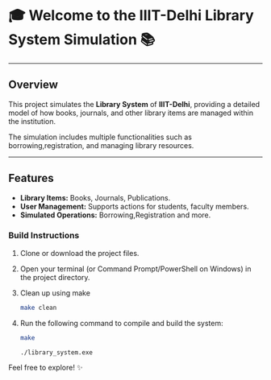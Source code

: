 # 🎓 Welcome to the **IIIT-Delhi Library System Simulation** 📚

---

## Overview

This project simulates the **Library System** of **IIIT-Delhi**, providing a detailed model of how books, journals, and other library items are managed within the institution. 

The simulation includes multiple functionalities such as borrowing,registration, and managing library resources.

---

## Features

- **Library Items:** Books, Journals, Publications.
- **User Management:** Supports actions for students, faculty members.
- **Simulated Operations:** Borrowing,Registration and more.

### Build Instructions

1. Clone or download the project files.
2. Open your terminal (or Command Prompt/PowerShell on Windows) in the project directory.
3. Clean up using make
   
   ```bash
   make clean  
5. Run the following command to compile and build the system:
   
   ```bash
   make
   
   ./library_system.exe


Feel free to explore! ✨
